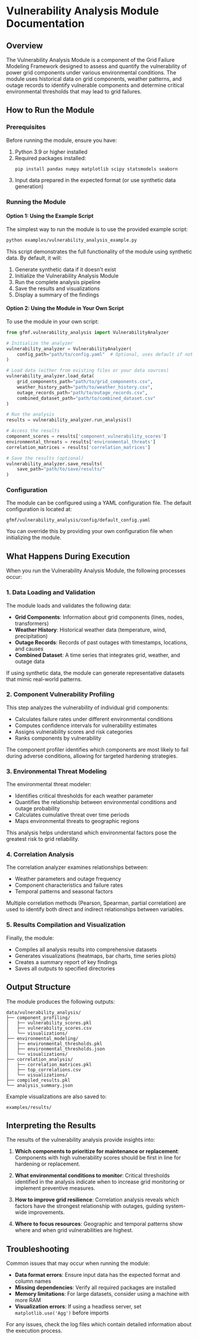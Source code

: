 # Vulnerability Analysis Module Documentation

## Overview

The Vulnerability Analysis Module is a component of the Grid Failure Modeling Framework designed to assess and quantify the vulnerability of power grid components under various environmental conditions. The module uses historical data on grid components, weather patterns, and outage records to identify vulnerable components and determine critical environmental thresholds that may lead to grid failures.

## How to Run the Module

### Prerequisites

Before running the module, ensure you have:

1. Python 3.9 or higher installed
2. Required packages installed:
   ```
   pip install pandas numpy matplotlib scipy statsmodels seaborn
   ```
3. Input data prepared in the expected format (or use synthetic data generation)

### Running the Module

#### Option 1: Using the Example Script

The simplest way to run the module is to use the provided example script:

```bash
python examples/vulnerability_analysis_example.py
```

This script demonstrates the full functionality of the module using synthetic data. By default, it will:
1. Generate synthetic data if it doesn't exist
2. Initialize the Vulnerability Analysis Module
3. Run the complete analysis pipeline
4. Save the results and visualizations
5. Display a summary of the findings

#### Option 2: Using the Module in Your Own Script

To use the module in your own script:

```python
from gfmf.vulnerability_analysis import VulnerabilityAnalyzer

# Initialize the analyzer
vulnerability_analyzer = VulnerabilityAnalyzer(
    config_path="path/to/config.yaml"  # Optional, uses default if not provided
)

# Load data (either from existing files or your data sources)
vulnerability_analyzer.load_data(
    grid_components_path="path/to/grid_components.csv",
    weather_history_path="path/to/weather_history.csv",
    outage_records_path="path/to/outage_records.csv",
    combined_dataset_path="path/to/combined_dataset.csv"
)

# Run the analysis
results = vulnerability_analyzer.run_analysis()

# Access the results
component_scores = results['component_vulnerability_scores']
environmental_threats = results['environmental_threats']
correlation_matrices = results['correlation_matrices']

# Save the results (optional)
vulnerability_analyzer.save_results(
    save_path="path/to/save/results/"
)
```

### Configuration

The module can be configured using a YAML configuration file. The default configuration is located at:
```
gfmf/vulnerability_analysis/config/default_config.yaml
```

You can override this by providing your own configuration file when initializing the module.

## What Happens During Execution

When you run the Vulnerability Analysis Module, the following processes occur:

### 1. Data Loading and Validation

The module loads and validates the following data:
- **Grid Components**: Information about grid components (lines, nodes, transformers)
- **Weather History**: Historical weather data (temperature, wind, precipitation) 
- **Outage Records**: Records of past outages with timestamps, locations, and causes
- **Combined Dataset**: A time series that integrates grid, weather, and outage data

If using synthetic data, the module can generate representative datasets that mimic real-world patterns.

### 2. Component Vulnerability Profiling

This step analyzes the vulnerability of individual grid components:
- Calculates failure rates under different environmental conditions
- Computes confidence intervals for vulnerability estimates
- Assigns vulnerability scores and risk categories
- Ranks components by vulnerability

The component profiler identifies which components are most likely to fail during adverse conditions, allowing for targeted hardening strategies.

### 3. Environmental Threat Modeling

The environmental threat modeler:
- Identifies critical thresholds for each weather parameter
- Quantifies the relationship between environmental conditions and outage probability
- Calculates cumulative threat over time periods
- Maps environmental threats to geographic regions

This analysis helps understand which environmental factors pose the greatest risk to grid reliability.

### 4. Correlation Analysis

The correlation analyzer examines relationships between:
- Weather parameters and outage frequency
- Component characteristics and failure rates
- Temporal patterns and seasonal factors

Multiple correlation methods (Pearson, Spearman, partial correlation) are used to identify both direct and indirect relationships between variables.

### 5. Results Compilation and Visualization

Finally, the module:
- Compiles all analysis results into comprehensive datasets
- Generates visualizations (heatmaps, bar charts, time series plots)
- Creates a summary report of key findings
- Saves all outputs to specified directories

## Output Structure

The module produces the following outputs:

```
data/vulnerability_analysis/
├── component_profiling/
│   ├── vulnerability_scores.pkl
│   ├── vulnerability_scores.csv
│   └── visualizations/
├── environmental_modeling/
│   ├── environmental_thresholds.pkl
│   ├── environmental_thresholds.json
│   └── visualizations/
├── correlation_analysis/
│   ├── correlation_matrices.pkl
│   ├── top_correlations.csv
│   └── visualizations/
├── compiled_results.pkl
└── analysis_summary.json
```

Example visualizations are also saved to:
```
examples/results/
```

## Interpreting the Results

The results of the vulnerability analysis provide insights into:

1. **Which components to prioritize for maintenance or replacement**: Components with high vulnerability scores should be first in line for hardening or replacement.

2. **What environmental conditions to monitor**: Critical thresholds identified in the analysis indicate when to increase grid monitoring or implement preventive measures.

3. **How to improve grid resilience**: Correlation analysis reveals which factors have the strongest relationship with outages, guiding system-wide improvements.

4. **Where to focus resources**: Geographic and temporal patterns show where and when grid vulnerabilities are highest.

## Troubleshooting

Common issues that may occur when running the module:

- **Data format errors**: Ensure input data has the expected format and column names
- **Missing dependencies**: Verify all required packages are installed
- **Memory limitations**: For large datasets, consider using a machine with more RAM
- **Visualization errors**: If using a headless server, set `matplotlib.use('Agg')` before imports

For any issues, check the log files which contain detailed information about the execution process.

